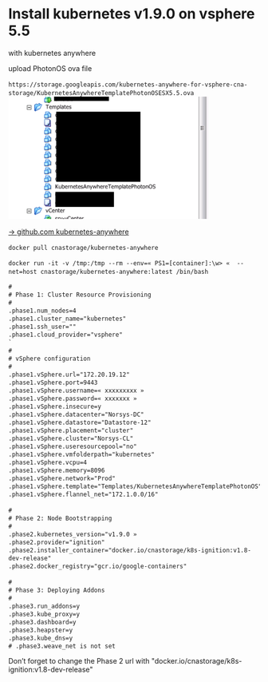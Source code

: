 # Install kubernetes v1.9.0 on vsphere 5.5

with kubernetes anywhere 

upload PhotonOS ova file

`https://storage.googleapis.com/kubernetes-anywhere-for-vsphere-cna-storage/KubernetesAnywhereTemplatePhotonOSESX5.5.ova
` 
![](./pictures/templatephoton.png)

[-> github.com kubernetes-anywhere](https://github.com/kubernetes/kubernetes-anywhere)


`docker pull cnastorage/kubernetes-anywhere`

`docker run -it -v /tmp:/tmp --rm --env=« PS1=[container]:\w> «  --net=host cnastorage/kubernetes-anywhere:latest /bin/bash
`

```
#
# Phase 1: Cluster Resource Provisioning
#
.phase1.num_nodes=4
.phase1.cluster_name="kubernetes"
.phase1.ssh_user=""
.phase1.cloud_provider="vsphere"
`
#
# vSphere configuration
#
.phase1.vSphere.url="172.20.19.12"
.phase1.vSphere.port=9443
.phase1.vSphere.username=« xxxxxxxxx »
.phase1.vSphere.password=« xxxxxxx »
.phase1.vSphere.insecure=y
.phase1.vSphere.datacenter="Norsys-DC"
.phase1.vSphere.datastore="Datastore-12"
.phase1.vSphere.placement="cluster"
.phase1.vSphere.cluster="Norsys-CL"
.phase1.vSphere.useresourcepool="no"
.phase1.vSphere.vmfolderpath="kubernetes"
.phase1.vSphere.vcpu=4
.phase1.vSphere.memory=8096
.phase1.vSphere.network="Prod"
.phase1.vSphere.template="Templates/KubernetesAnywhereTemplatePhotonOS"
.phase1.vSphere.flannel_net="172.1.0.0/16"

#
# Phase 2: Node Bootstrapping
#
.phase2.kubernetes_version="v1.9.0 »
.phase2.provider="ignition"
.phase2.installer_container="docker.io/cnastorage/k8s-ignition:v1.8-dev-release"
.phase2.docker_registry="gcr.io/google-containers"

#
# Phase 3: Deploying Addons
#
.phase3.run_addons=y
.phase3.kube_proxy=y
.phase3.dashboard=y
.phase3.heapster=y
.phase3.kube_dns=y
# .phase3.weave_net is not set
```

Don’t forget to change the Phase 2 url with "docker.io/cnastorage/k8s-ignition:v1.8-dev-release"

